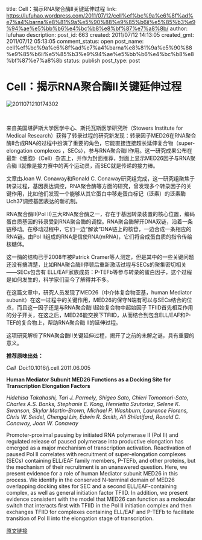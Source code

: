 title: Cell：揭示RNA聚合酶II关键延伸过程
link: https://lufuhao.wordpress.com/2011/07/12/cell%ef%bc%9a%e6%8f%ad%e7%a4%barna%e8%81%9a%e5%90%88%e9%85%b6ii%e5%85%b3%e9%94%ae%e5%bb%b6%e4%bc%b8%e8%bf%87%e7%a8%8b/
author: lufuhao
description: 
post_id: 663
created: 2011/07/12 14:13:05
created_gmt: 2011/07/12 05:13:05
comment_status: open
post_name: cell%ef%bc%9a%e6%8f%ad%e7%a4%barna%e8%81%9a%e5%90%88%e9%85%b6ii%e5%85%b3%e9%94%ae%e5%bb%b6%e4%bc%b8%e8%bf%87%e7%a8%8b
status: publish
post_type: post

# Cell：揭示RNA聚合酶II关键延伸过程

![2011071210174302](http://lufuhao.files.wordpress.com/2011/07/2011071210174302_thumb.jpg)

 

来自美国堪萨斯大学医学中心、斯托瓦斯医学研究所（Stowers Institute for Medical Research）获得了转录过程的研究新发现：转录因子MED26在RNA聚合酶II合成RNA的过程中扮演了重要的角色，它能直接连接超长延伸复合物（super-elongation complexes ，SECs），参与RNA聚合酶II作用。这一研究成果公布在最新《细胞》（Cell）杂志上，并作为封面推荐，封面上显示MED26因子与RNA聚合酶 II就像是接力赛中的两个运动员，而SEC就是传递的接力棒。 

文章由Joan W. Conaway和Ronald C. Conaway研究组完成，这一研究组聚焦于转录过程，基因表达调控，RNA聚合酶等方面的研究，曾发现多个转录因子的关键作用，比如他们发现一个能够从其它蛋白中移走蛋白标记（泛素）的泛素酶Uch37调控基因表达的新机制。 

RNA聚合酶II(Pol II)三大RNA聚合酶之一，存在于基因转录装置的核心位置，编码蛋白质基因的转录受到RNA聚合酶的调控。RNA聚合酶解开DNA双链，沿着一条链移动。在移动过程中，它们一边“解读”DNA链上的核苷，一边合成一条相应的RNA链。由Pol II组成的RNA是信使RNA(mRNA)，它们将合成蛋白质的指令传给核糖体。 

这一酶的结构已于2008年被Patrick Cramer等人测定，但是其中的一些关键问题还没有搞清楚，比如RNA聚合酶II停顿后重新激活过程与SECs的聚集密切相关——SECs包含有 ELL/EAF家族成员：P-TEFb等参与转录的蛋白因子，这个过程是如何发生的，科学家们至今了解得并不多。 

在这篇文章中，研究人员发现了MED26（中介体复合物亚基，human Mediator subunit）在这一过程中的关键作用，MED26的保守N端有可以与SECs结合的位点，而且这一因子还是与RNA聚合酶II起始复合物中起始因子 TFIID首先相互作用的分子开关，在这之后，MED26能交换下TFIID，从而结合到包含ELL/EAF和P-TEF的复合物上，帮助RNA聚合酶 II的延伸过程。 

这项研究解析了RNA聚合酶II关键延伸过程，揭开了之前的未解之谜，具有重要的意义。 

**推荐原味出处：**

_Cell_  Doi:10.1016/j.cell.2011.06.005 

**Human Mediator Subunit MED26 Functions as a Docking Site for Transcription Elongation Factors**

_Hidehisa Takahashi, Tari J. Parmely, Shigeo Sato, Chieri Tomomori-Sato, Charles A.S. Banks, Stephanie E. Kong, Henrietta Szutorisz, Selene K. Swanson, Skylar Martin-Brown, Michael P. Washburn, Laurence Florens, Chris W. Seidel, Chengqi Lin, Edwin R. Smith, Ali Shilatifard, Ronald C. Conaway, Joan W. Conaway_

Promoter-proximal pausing by initiated RNA polymerase II (Pol II) and regulated release of paused polymerase into productive elongation has emerged as a major mechanism of transcription activation. Reactivation of paused Pol II correlates with recruitment of super-elongation complexes (SECs) containing ELL/EAF family members, P-TEFb, and other proteins, but the mechanism of their recruitment is an unanswered question. Here, we present evidence for a role of human Mediator subunit MED26 in this process. We identify in the conserved N-terminal domain of MED26 overlapping docking sites for SEC and a second ELL/EAF-containing complex, as well as general initiation factor TFIID. In addition, we present evidence consistent with the model that MED26 can function as a molecular switch that interacts first with TFIID in the Pol II initiation complex and then exchanges TFIID for complexes containing ELL/EAF and P-TEFb to facilitate transition of Pol II into the elongation stage of transcription. 

[原文链接](http://www.bioon.com/biology/Class18/490738.shtml)